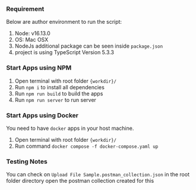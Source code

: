 <!-- > Author: Rizky Heri S -->

### Requirement

Below are author environment to run the script:

1. Node: v16.13.0
2. OS: Mac OSX
3. NodeJs additional package can be seen inside `package.json`
4. project is using TypeScript Version 5.3.3

### Start Apps using NPM

1. Open terminal with root folder `{workdir}/`
2. Run `npm i` to install all dependencies
3. Run `npm run build` to build the apps
4. Run `npm run server` to run server

### Start Apps using Docker

You need to have `docker` apps in your host machine.

1. Open terminal with root folder `{workdir}/`
2. Run command `docker compose -f docker-compose.yaml up`

### Testing Notes

You can check on `Upload File Sample.postman_collection.json` in the root folder directory open the postman collection created for this